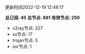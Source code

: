 更新时间2022-12-19 12:48:17

**总订阅: 45**
**总节点: 881**
**有效节点: 250**
- v2ray节点: 227
- ss节点: 17
- trojan节点: 5
- ssr节点: 1
